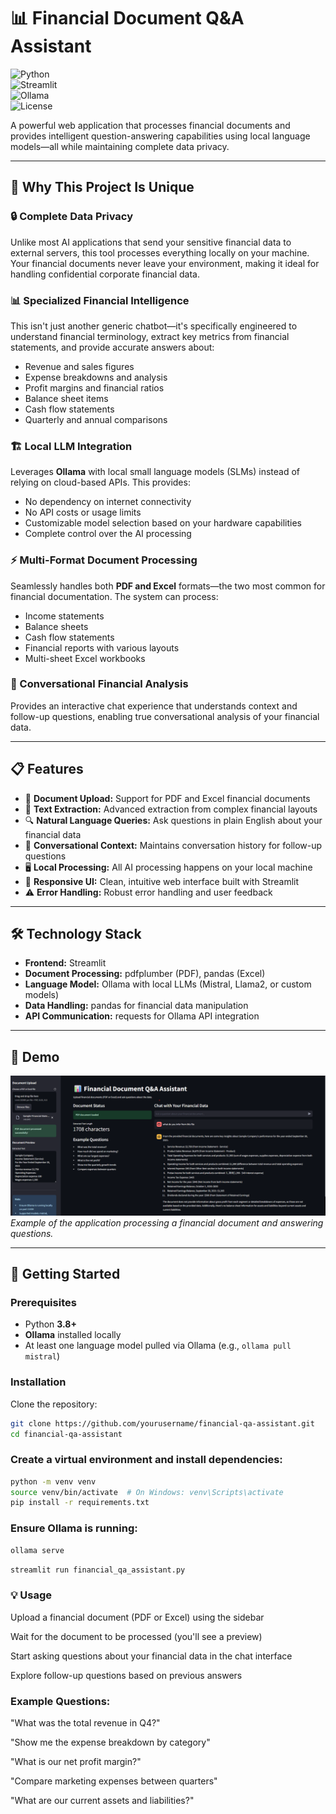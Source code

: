 # 📊 Financial Document Q&A Assistant

![Python](https://img.shields.io/badge/Python-3.8%252B-blue)  
![Streamlit](https://img.shields.io/badge/Streamlit-1.28.0-red)  
![Ollama](https://img.shields.io/badge/Ollama-Local%2520LLM-orange)  
![License](https://img.shields.io/badge/License-MIT-green)  

A powerful web application that processes financial documents and provides intelligent question-answering capabilities using local language models—all while maintaining complete data privacy.

---

## 🚀 Why This Project Is Unique

### 🔒 Complete Data Privacy  
Unlike most AI applications that send your sensitive financial data to external servers, this tool processes everything locally on your machine. Your financial documents never leave your environment, making it ideal for handling confidential corporate financial data.

### 📊 Specialized Financial Intelligence  
This isn't just another generic chatbot—it's specifically engineered to understand financial terminology, extract key metrics from financial statements, and provide accurate answers about:  

- Revenue and sales figures  
- Expense breakdowns and analysis  
- Profit margins and financial ratios  
- Balance sheet items  
- Cash flow statements  
- Quarterly and annual comparisons  

### 🏗️ Local LLM Integration  
Leverages **Ollama** with local small language models (SLMs) instead of relying on cloud-based APIs. This provides:  

- No dependency on internet connectivity  
- No API costs or usage limits  
- Customizable model selection based on your hardware capabilities  
- Complete control over the AI processing  

### ⚡ Multi-Format Document Processing  
Seamlessly handles both **PDF and Excel** formats—the two most common for financial documentation. The system can process:  

- Income statements  
- Balance sheets  
- Cash flow statements  
- Financial reports with various layouts  
- Multi-sheet Excel workbooks  

### 💬 Conversational Financial Analysis  
Provides an interactive chat experience that understands context and follow-up questions, enabling true conversational analysis of your financial data.

---

## 📋 Features

- 📂 **Document Upload:** Support for PDF and Excel financial documents  
- 📝 **Text Extraction:** Advanced extraction from complex financial layouts  
- 🔍 **Natural Language Queries:** Ask questions in plain English about your financial data  
- 💬 **Conversational Context:** Maintains conversation history for follow-up questions  
- 🖥️ **Local Processing:** All AI processing happens on your local machine  
- 🎨 **Responsive UI:** Clean, intuitive web interface built with Streamlit  
- ⚠️ **Error Handling:** Robust error handling and user feedback  

---

## 🛠️ Technology Stack

- **Frontend:** Streamlit  
- **Document Processing:** pdfplumber (PDF), pandas (Excel)  
- **Language Model:** Ollama with local LLMs (Mistral, Llama2, or custom models)  
- **Data Handling:** pandas for financial data manipulation  
- **API Communication:** requests for Ollama API integration  

---

## 📸 Demo

![Demo Screenshot](assets/demo-screenshot.png)  
*Example of the application processing a financial document and answering questions.*

---

## 🚀 Getting Started

### Prerequisites
- Python **3.8+**  
- **Ollama** installed locally  
- At least one language model pulled via Ollama (e.g., `ollama pull mistral`)  

### Installation

Clone the repository:
```bash
git clone https://github.com/yourusername/financial-qa-assistant.git
cd financial-qa-assistant
```

### Create a virtual environment and install dependencies:

```bash
python -m venv venv
source venv/bin/activate  # On Windows: venv\Scripts\activate
pip install -r requirements.txt
```
### Ensure Ollama is running:

```bash
ollama serve
```

```bash
streamlit run financial_qa_assistant.py
```
### 💡 Usage

Upload a financial document (PDF or Excel) using the sidebar

Wait for the document to be processed (you'll see a preview)

Start asking questions about your financial data in the chat interface

Explore follow-up questions based on previous answers

### Example Questions:

"What was the total revenue in Q4?"

"Show me the expense breakdown by category"

"What is our net profit margin?"

"Compare marketing expenses between quarters"

"What are our current assets and liabilities?"
